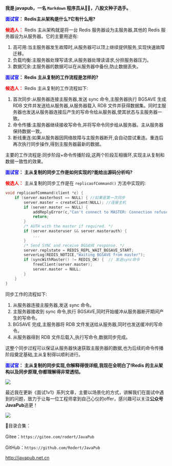 **我是 javapub，一名 `Markdown` 程序员从👨‍💻，八股文种子选手。**



**<font color=blue>面试官</font>： Redis主从架构是什么?它有什么用?**

**<font color=red>候选人：</font>** Redis 主从架构就是将一台 Redis 服务器设为主服务器,其他的 Redis 服务器设为从服务器。它的主要用途有:

1. 高可用:当主服务器发生故障时,从服务器可以顶上继续提供服务,实现快速故障迁移。
2. 负载均衡:主服务器处理写请求,从服务器处理读请求,分担服务器压力。
3. 数据冗余:主服务器的数据可以在从服务器中备份,防止数据丢失。

**<font color=blue>面试官</font>： Redis 主从复制的工作流程是怎样的?**

**<font color=red>候选人：</font>** Redis 主从复制的工作流程如下:

1. 首次同步:从服务器连接主服务器,发送 sync 命令,主服务器执行 BGSAVE 生成 RDB 文件并发送给从服务器,从服务器载入 RDB 文件并获得数据集。同时主服务器也发送从服务器连接后产生的写命令给从服务器,使其状态与主服务器一致。
2. 命令传播:主服务器继续接收写命令,并将写命令同步给从服务器。主从服务器保持数据一致。 
3. 断线重连:如果从服务器因网络故障与主服务器断开,会自动尝试重连。重连后再次执行同步操作,得到主服务器最新的数据。

主要的工作流程是:同步阶段+命令传播阶段,这两个阶段互相循环,实现主从复制和数据一致性的效果。

**<font color=blue>面试官</font>： 主从复制的同步工作是如何实现的?能给出源码分析吗?**

**<font color=red>候选人：</font>** 主从复制的同步工作是在 `replicaofCommand()` 方法中实现的:

```c
void replicaofCommand(client *c) {
    if (server.masterhost == NULL) { //如果是第一次同步
        server.master = createClient(NULL); //连接主机
        if (server.master == NULL) {
            addReplyError(c,"Can't connect to MASTER: Connection refused");
            return;
        }
        /* AUTH with the master if required. */
        if (server.masteruser && server.masterauth) {
            ...
        }
        /* Send SYNC and receive BGSAVE response. */
        server.replstate = REDIS_REPL_WAIT_BGSAVE_START; 
        serverLog(REDIS_NOTICE,"Waiting BGSAVE from master");
        if (syncWithMaster() != REDIS_OK) {  // 发送sync命令
            freeClient(server.master);        
            server.master = NULL;
        }
    } 
}
```

同步工作的流程如下:

1. 从服务器连接主服务器,发送 sync 命令。 
2. 主服务器接收到 sync 命令,执行 BGSAVE,同时开始缓冲从服务器断开期间产生的写命令。
3. BGSAVE 完成,主服务器将 RDB 文件发送给从服务器,同时也发送缓冲的写命令。 
4. 从服务器得到 RDB 文件后载入,执行写命令,数据同步完成。

这整个同步过程可以保证从服务器快速获取主服务器的数据,也为后续的命令传播阶段奠定基础,主从复制得以顺利进行。

**<font color=blue>面试官</font>： 主从复制的同步实现,你解释得很详细,我现在全明白了!Redis 的主从架构以及同步原理,你都理解得非常透彻。**





![](https://ghproxy.com/https://raw.githubusercontent.com/Rodert/javapub_oss/main/other/29.jpg?raw=true)


最近我在更新《面试1v1》系列文章，主要以场景化的方式，讲解我们在面试中遇到的问题，致力于让每一位工程师拿到自己心仪的offer，感兴趣可以关注**公众号JavaPub**追更！


![](https://ghproxy.com/https://raw.githubusercontent.com/Rodert/javapub_oss/main/common/javapub-qr-code.png?raw=true)


🎁目录合集：

Gitee：`https://gitee.com/rodert/JavaPub`

GitHub：`https://github.com/Rodert/JavaPub`


<http://javapub.net.cn>

